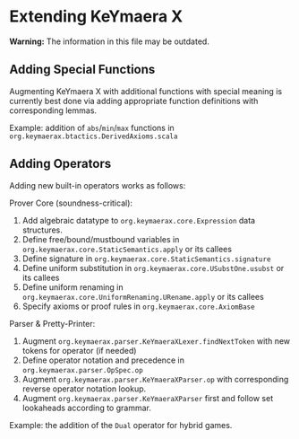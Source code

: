 # Extending KeYmaera X

**Warning:** The information in this file may be outdated.

## Adding Special Functions

Augmenting KeYmaera X with additional functions with special meaning
is currently best done via adding appropriate function definitions with corresponding lemmas.

Example: addition of `abs`/`min`/`max` functions in `org.keymaerax.btactics.DerivedAxioms.scala`

## Adding Operators

Adding new built-in operators works as follows:

Prover Core (soundness-critical):

1. Add algebraic datatype to `org.keymaerax.core.Expression` data structures.
2. Define free/bound/mustbound variables in `org.keymaerax.core.StaticSemantics.apply` or its callees
3. Define signature in `org.keymaerax.core.StaticSemantics.signature`
4. Define uniform substitution in `org.keymaerax.core.USubstOne.usubst` or its callees
5. Define uniform renaming in `org.keymaerax.core.UniformRenaming.URename.apply` or its callees
6. Specify axioms or proof rules in `org.keymaerax.core.AxiomBase`

Parser & Pretty-Printer:

1. Augment `org.keymaerax.parser.KeYmaeraXLexer.findNextToken` with new tokens for operator (if needed)
2. Define operator notation and precedence in `org.keymaerax.parser.OpSpec.op`
3. Augment `org.keymaerax.parser.KeYmaeraXParser.op` with corresponding reverse operator notation lookup.
4. Augment `org.keymaerax.parser.KeYmaeraXParser` first and follow set lookaheads according to grammar.

Example: the addition of the `Dual` operator for hybrid games.
